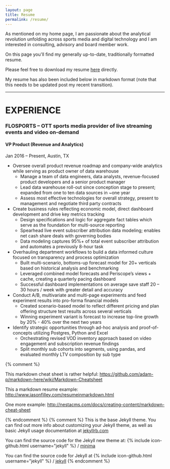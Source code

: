```yaml
---
layout: page
title: Resume
permalink: /resume/
---
```


As mentioned on my home page, I am passionate about the analytical revolution unfolding across sports media and digital technology and I am interested in consulting, advisory and board member work.

On this page you'll find my generally up-to-date, traditionally formatted resume.  

Please feel free to download my resume [here](/assets/Boller_Kevin_Resume_2017.pdf) directly.

My resume has also been included below in markdown format (note that this needs to be updated post my recent transition).   

<hr>

# EXPERIENCE

### FLOSPORTS – OTT sports media provider of live streaming events and video on-demand
#### VP Product (Revenue and Analytics)
Jan 2016 – Present,  Austin, TX

* Oversee overall product revenue roadmap and company-wide analytics while serving as product owner of data warehouse
  * Manage a team of data engineers, data analysts, revenue-focused product developers and a senior product manager
  * Lead data warehouse roll-out since conception stage to present; expanded from one to ten data sources in ~one year
  * Assess most effective technologies for overall strategy, present to management and negotiate third party contracts
* Create business rules reflecting economic model, direct dashboard development and drive key metrics tracking
  * Design specifications and logic for aggregate fact tables which serve as the foundation for multi-source reporting
  * Spearhead live event subscriber attribution data modeling; enables net cash share deals with governing bodies
  * Data modeling captures 95%+ of total event subscriber attribution and automates a previously 8-hour task
* Overhauling department workflows to build a data informed culture focused on transparency and process optimization
  * Built multi-scenario, bottoms-up forecast model for 20+ verticals based on historical analysis and benchmarking
  * Leveraged combined model forecasts and Periscope’s views + cache, creating a quarterly pacing dashboard
  * Successful dashboard implementations on average save staff 20 – 30 hours / week with greater detail and accuracy
* Conduct A/B, multivariate and multi-page experiments and feed experiment results into pro-forma financial models
  * Created scenario-based model to reflect different pricing and plan offering structure test results across several verticals
  * Winning experiment variant is forecast to increase top-line growth by 20% - 40% over the next two years
* Identify strategic opportunities through ad-hoc analysis and proof-of-concepts utilizing Postgres, Python and Excel
  * Orchestrating revised VOD inventory approach based on video engagement and subscription revenue findings
  * Split monthly sub cohorts into segments, using pandas, and evaluated monthly LTV composition by sub type




{% comment %}

This markdown cheat sheet is rather helpful:  https://github.com/adam-p/markdown-here/wiki/Markdown-Cheatsheet

This a markdown resume example:  http://www.jasonfilley.com/resumeinmarkdown.html

One more example:  http://nestacms.com/docs/creating-content/markdown-cheat-sheet

{% endcomment %}
{% comment %} 
This is the base Jekyll theme. You can find out more info about customizing your Jekyll theme, 
as well as basic Jekyll usage documentation at [jekyllrb.com](https://jekyllrb.com/)


You can find the source code for the Jekyll new theme at:
{% include icon-github.html username="jekyll" %} /
[minima](https://github.com/jekyll/minima)

You can find the source code for Jekyll at
{% include icon-github.html username="jekyll" %} /
[jekyll](https://github.com/jekyll/jekyll)
{% endcomment %}
